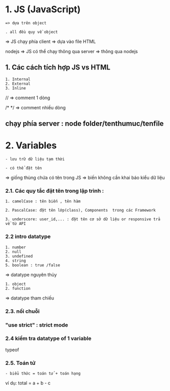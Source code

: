 # 1. JS (JavaScript)

    => dựa trên object

    . all đều quy về object

=> JS chạy phía client => dựa vào file HTML

nodejs => JS có thể chạy thông qua server => thông qua nodejs

## 1. Các cách tích hợp JS vs HTML

    1. Internal
    2. External
    3. Inline

// => comment 1 dòng

/\* \*/ => comment nhiều dòng

## chạy phía server : node folder/tenthumuc/tenfile

# 2. Variables

    - lưu trữ dữ liệu tạm thời

    - có thể đặt tên

=> giống thùng chứa có tên
trong JS => biến không cần khai báo kiểu dữ liệu

### 2.1. Các quy tắc đặt tên trong lập trình :

    1. camelCase : tên biến , tên hàm

    2. PascalCase: đặt tên lớp(class), Components  trong các Framework

    3. underscore: user_id,... : đặt tên cơ sở dữ liệu or responsive trả về từ API

### 2.2 intro datatype

    1. number
    2. null
    3. undefined
    4. string
    5. boolean : true /false

=> datatype nguyên thủy

    1. object
    2. function

=> datatype tham chiếu

### 2.3. nối chuỗi

### "use strict" : strict mode

### 2.4 kiểm tra datatype of 1 variable

typeof

### 2.5. Toán tử

    - biểu thức = toán tử + toán hạng

ví dụ: total = a + b - c
